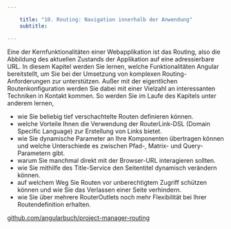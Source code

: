 ```yaml
---

    title: "10. Routing: Navigation innerhalb der Anwendung"
    subtitle: 

---
```


Eine der Kernfunktionalitäten einer Webapplikation ist das Routing, also die Abbildung des aktuellen Zustands der
Applikation auf eine adressierbare URL. In diesem Kapitel werden Sie lernen, welche Funktionalitäten Angular
bereitstellt, um Sie bei der Umsetzung von komplexen Routing-Anforderungen zur unterstützen. Außer mit der eigentlichen
Routenkonfiguration werden Sie dabei mit einer Vielzahl an interessanten Techniken in Kontakt kommen. So werden Sie im
Laufe des Kapitels unter anderem lernen,

- wie Sie beliebig tief verschachtelte Routen definieren können.
- welche Vorteile Ihnen die Verwendung der RouterLink-DSL (Domain Specific Language) zur Erstellung von Links bietet.
- wie Sie dynamische Parameter an Ihre Komponenten übertragen können und welche Unterschiede es zwischen Pfad-, Matrix-
  und Query-Parametern gibt.
- warum Sie manchmal direkt mit der Browser-URL interagieren sollten.
- wie Sie mithilfe des Title-Service den Seitentitel dynamisch verändern können.
- auf welchem Weg Sie Routen vor unberechtigtem Zugriff schützen können und wie Sie das Verlassen einer Seite
  verhindern.
- wie Sie über mehrere RouterOutlets noch mehr Flexibilität bei Ihrer Routendefinition erhalten.

[github.com/angularbuch/project-manager-routing](github.com/angularbuch/project-manager-routing)
